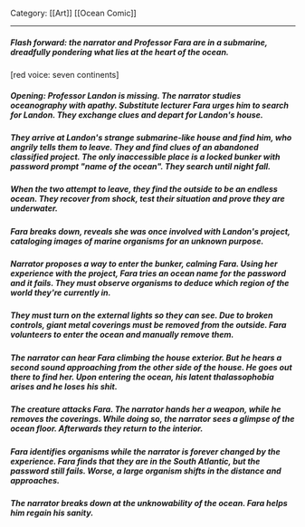 Category: [[Art]] [[Ocean Comic]]
___
##### Flash forward: the narrator and Professor Fara are in a submarine, dreadfully pondering what lies at the heart of the ocean. 
[red voice: seven continents]
##### Opening: Professor Landon is missing. The narrator studies oceanography with apathy. Substitute lecturer Fara urges him to search for Landon. They exchange clues and depart for Landon's house. 

##### They arrive at Landon's strange submarine-like house and find him, who angrily tells them to leave. They and find clues of an abandoned classified project. The only inaccessible place is a locked bunker with password prompt "name of the ocean". They search until night fall. 

##### When the two attempt to leave, they find the outside to be an endless ocean. They recover from shock, test their situation and prove they are underwater. 

##### Fara breaks down, reveals she was once involved with Landon's project, cataloging images of marine organisms for an unknown purpose. 

##### Narrator proposes a way to enter the bunker, calming Fara. Using her experience with the project, Fara tries an ocean name for the password and it fails. They must observe organisms to deduce which region of the world they're currently in. 

##### They must turn on the external lights so they can see. Due to broken controls, giant metal coverings must be removed from the outside. Fara volunteers to enter the ocean and manually remove them. 

##### The narrator can hear Fara climbing the house exterior. But he hears a second sound approaching from the other side of the house. He goes out there to find her. Upon entering the ocean, his latent thalassophobia arises and he loses his shit. 

##### The creature attacks Fara. The narrator hands her a weapon, while he removes the coverings. While doing so, the narrator sees a glimpse of the ocean floor. Afterwards they return to the interior. 

##### Fara identifies organisms while the narrator is forever changed by the experience. Fara finds that they are in the South Atlantic, but the password still fails. Worse, a large organism shifts in the distance and approaches. 

##### The narrator breaks down at the unknowability of the ocean. Fara helps him regain his sanity. 
